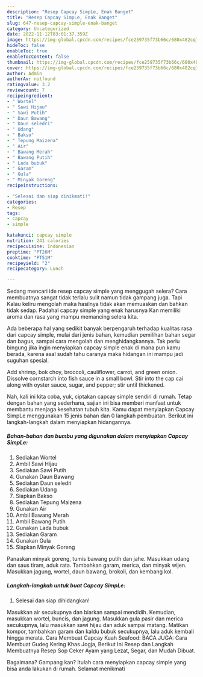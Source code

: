 ```yaml
---
description: "Resep Capcay SimpLe, Enak Banget"
title: "Resep Capcay SimpLe, Enak Banget"
slug: 647-resep-capcay-simple-enak-banget
category: Uncategorized
date: 2022-11-12T03:01:37.359Z
image: https://img-global.cpcdn.com/recipes/fce259735f73b66c/680x482cq70/capcay-simple-foto-resep-utama.jpg
hideToc: false
enableToc: true
enableTocContent: false
thumbnail: https://img-global.cpcdn.com/recipes/fce259735f73b66c/680x482cq70/capcay-simple-foto-resep-utama.jpg
cover: https://img-global.cpcdn.com/recipes/fce259735f73b66c/680x482cq70/capcay-simple-foto-resep-utama.jpg
author: Admin
authorAv: notfound
ratingvalue: 3.2
reviewcount: 7
recipeingredient:
- " Wortel"
- " Sawi Hijau"
- " Sawi Putih"
- " Daun Bawang"
- " Daun seledri"
- " Udang"
- " Bakso"
- " Tepung Maizena"
- " Air"
- " Bawang Merah"
- " Bawang Putih"
- " Lada bubuk"
- " Garam"
- " Gula"
- " Minyak Goreng"
recipeinstructions:

- "Selesai dan siap dinikmati!"
categories:
- Resep
tags:
- capcay
- simple

katakunci: capcay simple 
nutrition: 241 calories
recipecuisine: Indonesian
preptime: "PT26M"
cooktime: "PT51M"
recipeyield: "2"
recipecategory: Lunch

---
```



Sedang mencari ide resep capcay simple yang menggugah selera? Cara membuatnya sangat tidak terlalu sulit namun tidak gampang juga. Tapi Kalau keliru mengolah maka hasilnya tidak akan memuaskan dan bahkan tidak sedap. Padahal capcay simple yang enak harusnya Kan memiliki aroma dan rasa yang mampu memancing selera kita.


Ada beberapa hal yang sedikit banyak berpengaruh terhadap kualitas rasa dari capcay simple, mulai dari jenis bahan, kemudian pemilihan bahan segar dan bagus, sampai cara mengolah dan menghidangkannya. Tak perlu bingung jika ingin menyiapkan capcay simple enak di mana pun kamu berada, karena asal sudah tahu caranya maka hidangan ini mampu jadi suguhan spesial.

Add shrimp, bok choy, broccoli, cauliflower, carrot, and green onion. Dissolve cornstarch into fish sauce in a small bowl. Stir into the cap cai along with oyster sauce, sugar, and pepper; stir until thickened.


Nah, kali ini kita coba, yuk, ciptakan capcay simple sendiri di rumah. Tetap dengan bahan yang sederhana, sajian ini bisa memberi manfaat untuk membantu menjaga kesehatan tubuh kita. Kamu dapat menyiapkan Capcay SimpLe menggunakan 15 jenis bahan dan 0 langkah pembuatan. Berikut ini langkah-langkah dalam menyiapkan hidangannya.

<!--inarticleads1-->

##### Bahan-bahan dan bumbu yang digunakan dalam menyiapkan Capcay SimpLe:

1. Sediakan  Wortel
1. Ambil  Sawi Hijau
1. Sediakan  Sawi Putih
1. Gunakan  Daun Bawang
1. Sediakan  Daun seledri
1. Sediakan  Udang
1. Siapkan  Bakso
1. Sediakan  Tepung Maizena
1. Gunakan  Air
1. Ambil  Bawang Merah
1. Ambil  Bawang Putih
1. Gunakan  Lada bubuk
1. Sediakan  Garam
1. Gunakan  Gula
1. Siapkan  Minyak Goreng


Panaskan minyak goreng, tumis bawang putih dan jahe. Masukkan udang dan saus tiram, aduk rata. Tambahkan garam, merica, dan minyak wijen. Masukkan jagung, wortel, daun bawang, brokoli, dan kembang kol. 

<!--inarticleads2-->

##### Langkah-langkah untuk buat Capcay SimpLe:


1. Selesai dan siap dihidangkan!

Masukkan air secukupnya dan biarkan sampai mendidih. Kemudian, masukkan wortel, buncis, dan jagung. Masukkan gula pasir dan merica secukupnya, lalu masukkan sawi hijau dan aduk sampai matang. Matikan kompor, tambahkan garam dan kaldu bubuk secukupnya, lalu aduk kembali hingga merata. Cara Membuat Capcay Kuah Seafood: BACA JUGA: Cara Membuat Gudeg Kering Khas Jogja, Berikut Ini Resep dan Langkah Membuatnya Resep Sop Ceker Ayam yang Lezat, Segar, dan Mudah Dibuat. 

Bagaimana? Gampang kan? Itulah cara menyiapkan capcay simple yang bisa anda lakukan di rumah. Selamat menikmati
